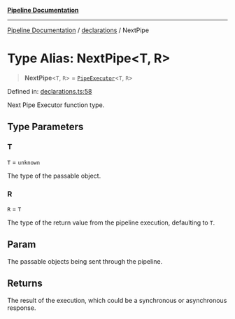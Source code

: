[**Pipeline Documentation**](../../README.md)

***

[Pipeline Documentation](../../README.md) / [declarations](../README.md) / NextPipe

# Type Alias: NextPipe\<T, R\>

> **NextPipe**\<`T`, `R`\> = [`PipeExecutor`](PipeExecutor.md)\<`T`, `R`\>

Defined in: [declarations.ts:58](https://github.com/stonemjs/pipeline/blob/4373463e5220be8ed997c5e4b7e1c704715db014/src/declarations.ts#L58)

Next Pipe Executor function type.

## Type Parameters

### T

`T` = `unknown`

The type of the passable object.

### R

`R` = `T`

The type of the return value from the pipeline execution, defaulting to `T`.

## Param

The passable objects being sent through the pipeline.

## Returns

The result of the execution, which could be a synchronous or asynchronous response.
